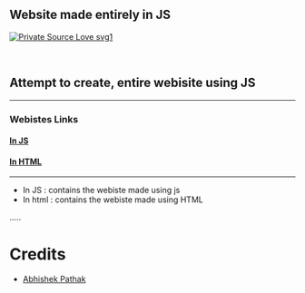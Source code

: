 ## Website made entirely in JS

[![Private Source Love svg1](https://badges.frapsoft.com/os/v1/open-source.png?v=103)]( https://github.com/scorcism/website-using-js)

<br>

## Attempt to create, entire webisite using JS
---
### Webistes Links
#### [In JS](https://scorcism.github.io/website-using-js/in_js/)
#### [In HTML](https://scorcism.github.io/website-using-js/in_html/)
---
- In JS : contains the webiste made using js
- In html : contains the webiste made using HTML


.....

# Credits 
* [Abhishek Pathak](https://github.com/scorcism)


